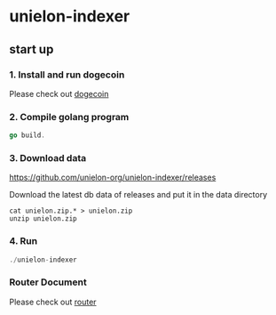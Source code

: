 ﻿# unielon-indexer


## start up

### 1. Install and run dogecoin
Please check out [dogecoin](docs/dogecoin.md)

### 2. Compile golang program
```go
go build.
```

### 3. Download data

https://github.com/unielon-org/unielon-indexer/releases

Download the latest db data of releases and put it in the data directory


```shell
cat unielon.zip.* > unielon.zip
unzip unielon.zip
```



### 4. Run
```go
./unielon-indexer
```

### Router Document
Please check out [router](https://documenter.getpostman.com/view/8337528/2s9YeN18PF)
